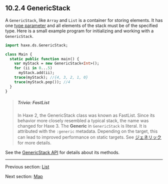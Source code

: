 ## 10.2.4 GenericStack

A `GenericStack`, like `Array` and `List` is a container for storing elements.  It has one [type parameter](type-system-type-parameters.md) and all elements of the stack must be of the specified type.   Here is a small example program for initializing and working with a `GenericStack`.
```haxe
import haxe.ds.GenericStack;

class Main {
  static public function main() {
    var myStack = new GenericStack<Int>();
    for (ii in 0...5)
      myStack.add(ii);
    trace(myStack); //{4, 3, 2, 1, 0}
    trace(myStack.pop()); //4
  }
}


```
> ##### Trivia: FastList
>
> In Haxe 2, the GenericStack class was known as FastList.  Since its behavior more closely resembled a typical stack, the name was changed for Haxe 3.
The **Generic** in `GenericStack` is literal.  It is attributed with the `:generic` metadata.  Depending on the target, this can lead to improved performance on static targets.  See [ジェネリック](type-system-generic.md) for more details.

See the [GenericStack API](http://api.haxe.org/haxe/ds/GenericStack.html) for details about its methods.

---

Previous section: [List](std-List.md)

Next section: [Map](std-Map.md)